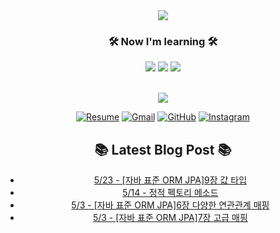 
<div align=center>
	<img src="https://capsule-render.vercel.app/api?type=waving&color=auto&height=200&section=header&text=Jung,%20%Yunho&fontSize=90" />	
</div>

<h3 align="center">🛠️ Now I'm learning 🛠️ </h3>

<p align="center">
    <img src="https://img.shields.io/badge/Java-ED8B00?style=for-the-badge&logo=OpenJDK&logoColor=white"/>
    <img src="https://img.shields.io/badge/Spring-6DB33F?style=for-the-badge&logo=Spring&logoColor=white"/>
    <img src="https://img.shields.io/badge/postgres-%23316192.svg?style=for-the-badge&logo=postgresql&logoColor=white"/> 

<br>
<br>
</p>

<div align=center>
<img src="https://github-readme-stats.vercel.app/api?username=yunhobb&show_icons=true">

<div>




[![Resume](https://img.shields.io/badge/Resume-%23000000.svg?style=flat-square&logo=notion&logoColor=white)](https://pouncing-beluga-df8.notion.site/Jung-Yunho-a3c5c3554522401ea8f4c5ce1251d58b)
[![Gmail](https://img.shields.io/badge/Gmail-D14836?style=flat-square&logo=gmail&logoColor=white)](mailto:a01049048063@gmail.com)
[![GitHub](https://img.shields.io/badge/Tech--blog-%23121011.svg?style=flat-square&logo=github&logoColor=white)](https://yunhobb.github.io)
[![Instagram](https://img.shields.io/badge/Instagram-%23E4405F.svg?style=flat-square&logo=Instagram&logoColor=white)](https://www.instagram.com/nuyho_/)
<br>


## :books: Latest Blog Post :books:
 - [5/23 - [자바 표준 ORM JPA]9장 값 타입](https://yunhobb.github.io/spring/jpa9)
 - [5/14 - 정적 펙토리 메소드](https://yunhobb.github.io/java/staticfactorymethod)
 - [5/3 - [자바 표준 ORM JPA]6장 다양한 연관관계 매핑](https://yunhobb.github.io/spring/jpa6)
 - [5/3 - [자바 표준 ORM JPA]7장 고급 매핑](https://yunhobb.github.io/spring/jpa7)
